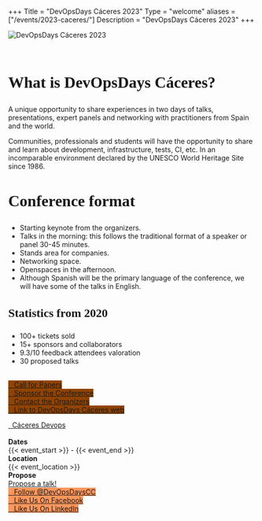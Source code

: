 +++
Title = "DevOpsDays Cáceres 2023"
Type = "welcome"
aliases = ["/events/2023-caceres/"]
Description = "DevOpsDays Cáceres 2023"
+++
<style>
  h1, h2 {
    font-family: futura-bold;
    font-size: 2rem;
  }
  h3 {
    font-family: futura-bold;
    font-size: 1.5rem;
  }
  .welcome-page-date {
    font-size: 1.8rem;
    font-weight: bold;
    color: #FF965B;
  }
  .welcome-page-masthead-venue, .e-summary {
    color: white;
  }
  .welcome-page-masthead-venue {
    font-size: 1.5rem;
  }
  .welcome-page-masthead-link.p-location, .e-summary {
    font-size: 1.2rem;
  }
  .e-summary {
    line-height: 100px;
  }
  .logo {
    margin-bottom: 5%;
  }
  .button-primary {
    margin-top: 10px;
    margin-bottom: 10px;
    background-color: #FF965B;
    border-color: #FF965B;
  }
  .button-primary:hover {
    background-color: #904300;
    border-color: #904300;
  }
  .button-secondary {
    background-color: #904300;
    border-color: #904300;
  }
  .button-secondary:hover {
    background-color: #000428;
    border-color: #000428;
  }
  .welcome-page-masthead:before {
    opacity: 0.6;
    background-image: url(/events/2023-caceres/welcome-banner.jpg);
    background-repeat: no-repeat;
    background-position: 0 42.5%;
    -ms-background-size: cover;
    -o-background-size: cover;
    -moz-background-size: cover;
    -webkit-background-size: cover;
    background-size: cover;
  }
</style>

<div class = "row">
  <div class="col-md-4">
    <img alt="DevOpsDays Cáceres 2023" src="/events/2023-caceres/logo.png" class="img-fluid logo">
  </div>
  <div class="col-md-7">
    <h2>What is DevOpsDays Cáceres?</h2>
    <p>
      A unique opportunity to share experiences in two days of talks, presentations, expert panels and networking with practitioners from Spain and the world.
    </p>
    <p>
      Communities, professionals and students will have the opportunity to share and learn about development, infrastructure, tests, CI, etc. In an incomparable environment declared by the UNESCO World Heritage Site since 1986.
    </p>
    <h2>Conference format</h2>
    <p>
      <ul>
        <li>
          Starting keynote from the organizers.
        </li>
        <li>
          Talks in the morning: this follows the traditional  format of a speaker or panel 30-45 minutes.
        </li>
        <li>
          Stands area for companies.
        </li>
        <li>
          Networking space.
        </li>
        <li>
          Openspaces in the afternoon.
        </li>
        <li>
          Although Spanish will be the primary language of the conference, we will have some of the talks in English.
        </li>
      </ul>
    </p>
    <h3>Statistics from 2020</h2>
    <p>
      <ul>
        <li>
          100+ tickets sold
        </li>
        <li>
          15+ sponsors and collaborators
        </li>
        <li>
          9.3/10 feedback attendees valoration
        </li>
        <li>
          30 proposed talks
        </li>
      </ul>
    </p>
    </br>
    <div class="d-flex flex-row">
      <div class="col-md-12">
        <div class="d-flex p-2">
          <a class="btn btn-secondary btn-block button-secondary" target="_blank" href="https://docs.google.com/forms/d/16So5MiAK1gx67n8030MKQkJcyQQq8rOXcJyuTbbjBXw/edit"> <i class="fa fa-paper-plane-o fa-lg"></i>&nbsp;&nbsp;&nbsp;Call for Papers</a>
        </div>
        <div class="d-flex p-2">
          <a class="btn btn-secondary btn-block button-secondary" href="/events/2023-caceres/sponsor"> <i class="fa fa-money fa-lg"></i>&nbsp;&nbsp;&nbsp;Sponsor the Conference</a>
        </div>
        <div class="d-flex p-2">
          <a class="btn btn-secondary btn-block button-secondary" href="/events/2023-caceres/contact"> <i class="fa fa-envelope-o fa-lg"></i>&nbsp;&nbsp;&nbsp;Contact the Organizers</a>
        </div>
        <div class="d-flex p-2">
          <a class="btn btn-secondary btn-block button-secondary" href="https://devopsdays.cc" rel="noopener"> <i class="fa fa-file-code-o fa-lg"></i>&nbsp;&nbsp;&nbsp;Link to DevOpsDays Cáceres web</a>
        </div>
        <div class="col-md-8">
          <p></p>
        </div>
        <div class="col-md-8">
          <a href="https://www.meetup.com/es-ES/caceres-devops" target="_blank">
              <i class="fa fa-meetup fa-lg"></i>&nbsp; Cáceres Devops
            </a>
        </div>
      </div>
    </div>
    </br>
  </div>
</div>

<div class = "row">
  <div class = "col-md-2">
    <strong>Dates</strong>
  </div>
  <div class = "col-md-8">
    {{< event_start >}} - {{< event_end >}}
  </div>
</div>

<div class = "row">
  <div class = "col-md-2">
    <strong>Location</strong>
  </div>
  <div class = "col-md-8">
    {{< event_location >}}
  </div>
</div>

<div class = "row">
  <div class = "col-md-2">
    <strong>Propose</strong>
  </div>
  <div class = "col-md-8">
    <a target="_blank" href="https://docs.google.com/forms/d/16So5MiAK1gx67n8030MKQkJcyQQq8rOXcJyuTbbjBXw/edit">Propose a talk!</a>
  </div>
</div>

<!-- Uncomment if you added your city twitter name -->

<div class = "row">
  <div class = "col-md-12">
    <div class = "row justify-content-center">
      <div class = "d-flex p-2">
        <a class="btn btn-primary btn-block button-primary" href="https://twitter.com/DevOpsDaysCC">
        <i class="fa fa-twitter fa-lg"></i>&nbsp;&nbsp;&nbsp;Follow @DevOpsDaysCC</a>
      </div>
      <div class = "d-flex p-2">
        <a class="btn btn-primary btn-block button-primary" href="https://www.facebook.com/events/478212639473527/">
        <i class="fa fa-facebook-square fa-lg"></i>&nbsp;&nbsp;&nbsp;Like Us On Facebook</a>
      </div>
      <div class = "d-flex p-2">
        <a class="btn btn-primary btn-block button-primary" href="https://www.linkedin.com/company/devopsdayscc/">
        <i class="fa fa-linkedin fa-lg"></i>&nbsp;&nbsp;&nbsp;Like Us On LinkedIn</a>
      </div>
    </div>
  </div>
</div>
